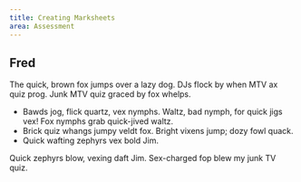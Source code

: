 ```yaml
---
title: Creating Marksheets
area: Assessment
---
```

## Fred

The quick, brown fox jumps over a lazy dog. DJs flock by when MTV ax quiz prog. Junk MTV quiz graced by fox whelps. 
- Bawds jog, flick quartz, vex nymphs. Waltz, bad nymph, for quick jigs vex! Fox nymphs grab quick-jived waltz. 
- Brick quiz whangs jumpy veldt fox. Bright vixens jump; dozy fowl quack. 
- Quick wafting zephyrs vex bold Jim. 
 
 Quick zephyrs blow, vexing daft Jim. Sex-charged fop blew my junk TV quiz.
